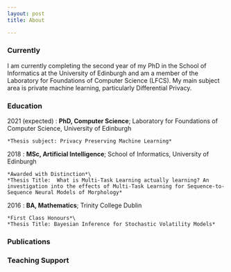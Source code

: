 ```yaml
---
layout: post
title: About

---
```

### Currently

I am currently completing the second year of my PhD in the School of Informatics at the University of Edinburgh and am a member of the Laboratory for Foundations of Computer Science (LFCS). My main subject area is private machine learning, particularly Differential Privacy. 

### Education

2021 (expected)
:   **PhD, Computer Science**; Laboratory for Foundations of Computer Science, University of Edinburgh

    *Thesis subject: Privacy Preserving Machine Learning*

2018
:   **MSc, Artificial Intelligence**; School of Informatics, University of
    Edinburgh 

    *Awarded with Distinction*\
    *Thesis Title:  What is Multi-Task Learning actually learning? An investigation into the effects of Multi-Task Learning for Sequence-to-Sequence Neural Models of Morphology*

2016
:   **BA, Mathematics**; Trinity College Dublin

    *First Class Honours*\
    *Thesis Title: Bayesian Inference for Stochastic Volatility Models*

### Publications

### Teaching Support
